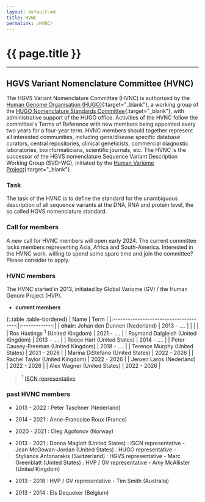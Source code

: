 ```yaml
---
layout: default-md
title: HVNC
permalink: /HVNC/
---
```


# {{ page.title }}

* * *

## HGVS Variant Nomenclature Committee (HVNC)

The HGVS Variant Nomenclature Committee (HVNC) is authorised by the [Human Genome Organisation (HUGO)](https://www.hugo-international.org){:target="\_blank"}, a working group of the [HUGO Nomenclature Standards Committee](https://www.hugo-international.org/standards){:target="\_blank"}, with administrative support of the HUGO office. Activities of the HVNC follow the committee's Terms of Reference with new members being appointed every two years for a four-year term. HVNC members should together represent all interested communities, including gene/disease specific database curators, central repositories, clinical geneticists, commercial diagnostic laboratories, bioinformaticians, scientific journals, etc.  The HVNC is the successor of the HGVS nomenclature Sequence Variant Description Working Group (SVD-WG), initiated by the [Human Variome Project](https://www.humanvariomeproject.org/sdp/wg04-sequence-variant-description-committee.html){:target="\_blank"}.


### **Task**

The task of the HVNC is to define the standard for the unambiguous description of all sequence variants at the DNA, RNA and protein level, the so called HGVS nomenclature standard.


### **Call for members**

A new call for HVNC members will open early 2024. The current committee lacks members representing Asia, Africa and South-America. Interested in the HVNC work, willing to spend some spare time and join the committee?  Please consider to apply.


### **HVNC members**

The HVNC started in 2013, initiated by Global Variome (GV) / the Human Genom Project (HVP).

*	**current members**

{:.table .table-bordered}
| Name                                   |  Term         |
|:--------------------------------------:|:-------------:|
| **chair:** Johan den Dunnen  (Nederland)         |  2013 - ....  |
|                                        |               |
| Ros Hastings <sup>1</sup>  (United Kingdom)       |  2021 - ....  |
| Raymond Dalgleish  (United Kingdom)    |  2013 - ....  |
| Reece Hart  (United States)            |  2014 - ....  |
| Peter Causey-Freeman  (United Kingdom) |  2018 - ....  |
| Terence Murphy  (United States)        |  2021 - 2026  |
| Marina DiStefano  (United States)      |  2022 - 2026  |
| Rachel Taylor  (United Kingdom)        |  2022 - 2026  |
| Jeroen Laros  (Nederland)              |  2022 - 2026  |
| Alex Wagner  (United States)           |  2022 - 2026  |

> <sup>1</sup> [ISCN representative](/bg-material/consultation/ISCN/)


### **past HVNC members**

*	2013 - 2022 
	:	Peter Taschner  (Nederland)

*	2014 - 2021 
	:	Anne-Francoise Roux  (France)

*	2020 - 2021 
	:	Oleg Agofonov  (Norway)

*	2013 - 2021 
	:	Donna Maglott (United States)
	:	ISCN representative - Jean McGowan-Jordan  (United States)
	:	HUGO representative - Stylianos Antonarakis  (Switzerland)
	:	HGVS representative -  Marc Greenblatt  (United States)
	:	HVP / GV representative - Amy McAllister  (United Kingdom)
	
*	2013 - 2018 
	:	HVP / GV representative - Tim Smith  (Australia)

*	2013 - 2014 
	:	Els Dequeker  (Belgium)
